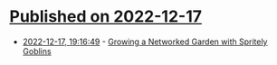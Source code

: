 # [Published on 2022-12-17](index.md)

* [2022-12-17, 19:16:49](https://lobste.rs/s/npc8ex/growing_networked_garden_with_spritely) - [Growing a Networked Garden with Spritely Goblins](https://spritely.institute/news/growing-a-networked-garden-with-spritely-goblins.html)
